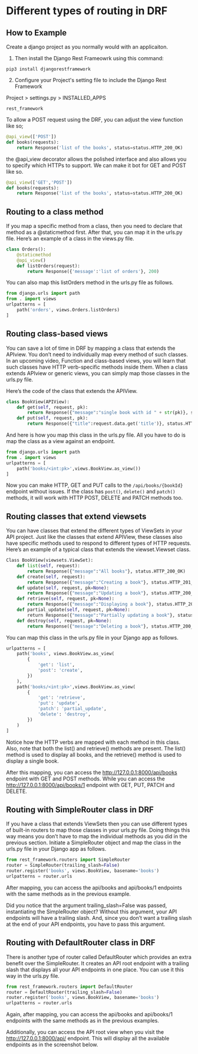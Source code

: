 # Different types of routing in DRF

## How to Example

Create a django project as you normally would with an applicaiton.

1. Then install the Django Rest Frameowrk using this command:

```
pip3 install djangorestframework
```

2. Configure your Project's setting file to include the Django Rest Framework

Project > settings.py > INSTALLED_APPS

```
rest_framework
```

To allow a POST request using the DRF, you can adjust the view function like so;

```py
@api_view(['POST'])
def books(requests):
    return Response('list of the books', status=status.HTTP_200_OK)
```

the @api_view decorator allows the polished interface and also allows you to specify which HTTPs to support. We can make it bot for GET and POST like so.

```py
@api_view(['GET','POST'])
def books(requests):
    return Response('list of the books', status=status.HTTP_200_OK)
```

## Routing to a class method

If you map a specific method from a class, then you need to declare that method as a @staticmethod first. After that, you can map it in the urls.py file. Here’s an example of a class in the views.py file.

```py
class Orders():
	@staticmethod
	@api_view()
	def listOrders(request):
    	return Response({'message':'list of orders'}, 200)
```

You can also map this listOrders method in the urls.py file as follows.

```py
from django.urls import path
from . import views
urlpatterns = [
	path('orders', views.Orders.listOrders)
]
```

## Routing class-based views

You can save a lot of time in DRF by mapping a class that extends the APIview. You don’t need to individually map every method of such classes. In an upcoming video, Function and class-based views, you will learn that such classes have HTTP verb-specific methods inside them. When a class extends APIview or generic views, you can simply map those classes in the urls.py file.

Here’s the code of the class that extends the APIView.

```py
class BookView(APIView):
	def get(self, request, pk):
    	return Response({"message":"single book with id " + str(pk)}, status.HTTP_200_OK)
	def put(self, request, pk):
    	return Response({"title":request.data.get('title')}, status.HTTP_200_OK)
```

And here is how you map this class in the urls.py file. All you have to do is map the class as a view against an endpoint.

```py
from django.urls import path
from . import views
urlpatterns = [
    path('books/<int:pk>',views.BookView.as_view())
]
```

Now you can make HTTP, GET and PUT calls to the `/api/books/{bookId}` endpoint without issues. If the class has `post()`, `delete()` and `patch()` methods, it will work with HTTP POST, DELETE and PATCH methods too.

## Routing classes that extend viewsets

You can have classes that extend the different types of ViewSets in your API project. Just like the classes that extend APIView, these classes also have specific methods used to respond to different types of HTTP requests. Here’s an example of a typical class that extends the viewset.Viewset class.

```py
Class BookView(viewsets.ViewSet):
	def list(self, request):
    	return Response({"message":"All books"}, status.HTTP_200_OK)
	def create(self, request):
    	return Response({"message":"Creating a book"}, status.HTTP_201_CREATED)
	def update(self, request, pk=None):
    	return Response({"message":"Updating a book"}, status.HTTP_200_OK)
	def retrieve(self, request, pk=None):
    	return Response({"message":"Displaying a book"}, status.HTTP_200_OK)
	def partial_update(self, request, pk=None):
        return Response({"message":"Partially updating a book"}, status.HTTP_200_OK)
	def destroy(self, request, pk=None):
    	return Response({"message":"Deleting a book"}, status.HTTP_200_OK)
```

You can map this class in the urls.py file in your Django app as follows.

```py
urlpatterns = [
	path('books', views.BookView.as_view(
    	{
        	'get': 'list',
        	'post': 'create',
    	})
	),
    path('books/<int:pk>',views.BookView.as_view(
    	{
        	'get': 'retrieve',
        	'put': 'update',
        	'patch': 'partial_update',
        	'delete': 'destroy',
    	})
	)
]
```

Notice how the HTTP verbs are mapped with each method in this class. Also, note that both the list() and retrieve() methods are present. The list() method is used to display all books, and the retrieve() method is used to display a single book.

After this mapping, you can access the http://127.0.0.1:8000/api/books endpoint with GET and POST methods. While you can access the http://127.0.0.1:8000/api/books/1 endpoint with GET, PUT, PATCH and DELETE.

## Routing with SimpleRouter class in DRF

If you have a class that extends ViewSets then you can use different types of built-in routers to map those classes in your urls.py file. Doing things this way means you don’t have to map the individual methods as you did in the previous section. Initiate a SimpleRouter object and map the class in the urls.py file in your Django app as follows.

```py
from rest_framework.routers import SimpleRouter
router = SimpleRouter(trailing_slash=False)
router.register('books', views.BookView, basename='books')
urlpatterns = router.urls
```

After mapping, you can access the api/books and api/books/1 endpoints with the same methods as in the previous example.

Did you notice that the argument trailing_slash=False was passed, instantiating the SimpleRouter object? Without this argument, your API endpoints will have a trailing slash. And, since you don’t want a trailing slash at the end of your API endpoints, you have to pass this argument.

## Routing with DefaultRouter class in DRF

There is another type of router called DefaultRouter which provides an extra benefit over the SimpleRouter. It creates an API root endpoint with a trailing slash that displays all your API endpoints in one place. You can use it this way in the urls.py file.

```py
from rest_framework.routers import DefaultRouter
router = DefaultRouter(trailing_slash=False)
router.register('books', views.BookView, basename='books')
urlpatterns = router.urls
```

Again, after mapping, you can access the api/books and api/books/1 endpoints with the same methods as in the previous examples.

Additionally, you can access the API root view when you visit the http://127.0.0.1:8000/api/ endpoint. This will display all the available endpoints as in the screenshot below.
